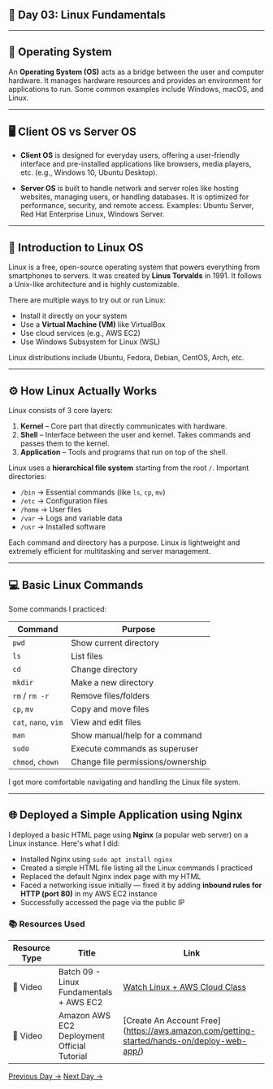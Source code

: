 ## 📅 Day 03: Linux Fundamentals

---

## 🔁 Operating System

An **Operating System (OS)** acts as a bridge between the user and computer hardware. It manages hardware resources and provides an environment for applications to run. Some common examples include Windows, macOS, and Linux.

---

## 🖥️ Client OS vs Server OS

- **Client OS** is designed for everyday users, offering a user-friendly interface and pre-installed applications like browsers, media players, etc. (e.g., Windows 10, Ubuntu Desktop).
  
- **Server OS** is built to handle network and server roles like hosting websites, managing users, or handling databases. It is optimized for performance, security, and remote access. Examples: Ubuntu Server, Red Hat Enterprise Linux, Windows Server.

---

## 🐧 Introduction to Linux OS

Linux is a free, open-source operating system that powers everything from smartphones to servers. It was created by **Linus Torvalds** in 1991. It follows a Unix-like architecture and is highly customizable.

There are multiple ways to try out or run Linux:
- Install it directly on your system
- Use a **Virtual Machine (VM)** like VirtualBox
- Use cloud services (e.g., AWS EC2)
- Use Windows Subsystem for Linux (WSL)

Linux distributions include Ubuntu, Fedora, Debian, CentOS, Arch, etc.

---

## ⚙️ How Linux Actually Works

Linux consists of 3 core layers:
1. **Kernel** – Core part that directly communicates with hardware.
2. **Shell** – Interface between the user and kernel. Takes commands and passes them to the kernel.
3. **Application** – Tools and programs that run on top of the shell.

Linux uses a **hierarchical file system** starting from the root `/`. Important directories:
- `/bin` → Essential commands (like `ls`, `cp`, `mv`)
- `/etc` → Configuration files
- `/home` → User files
- `/var` → Logs and variable data
- `/usr` → Installed software

Each command and directory has a purpose. Linux is lightweight and extremely efficient for multitasking and server management.

---

## 💻 Basic Linux Commands

Some commands I practiced:

| Command | Purpose |
|--------|---------|
| `pwd` | Show current directory |
| `ls` | List files |
| `cd` | Change directory |
| `mkdir` | Make a new directory |
| `rm` / `rm -r` | Remove files/folders |
| `cp`, `mv` | Copy and move files |
| `cat`, `nano`, `vim` | View and edit files |
| `man` | Show manual/help for a command |
| `sudo` | Execute commands as superuser |
| `chmod`, `chown` | Change file permissions/ownership |

I got more comfortable navigating and handling the Linux file system.

---

## 🌐 Deployed a Simple Application using Nginx

I deployed a basic HTML page using **Nginx** (a popular web server) on a Linux instance. Here's what I did:

- Installed Nginx using `sudo apt install nginx`
- Created a simple HTML file listing all the Linux commands I practiced
- Replaced the default Nginx index page with my HTML
- Faced a networking issue initially — fixed it by adding **inbound rules for HTTP (port 80)** in my AWS EC2 instance
- Successfully accessed the page via the public IP

  
### 📚 Resources Used

| Resource Type | Title                                  | Link                                                                                   |
|---------------|----------------------------------------|----------------------------------------------------------------------------------------|
| 🎥 Video      | Batch 09 - Linux Fundamentals + AWS EC2 | [Watch Linux + AWS Cloud Class](https://www.trainwithshubham.com/courses/DevOps---Zero-To-Hero-Batch-9-Junoon-67624c2d3eee5156bbd922e2)        |
| 🎥 Video      | Amazon AWS EC2 Deployment Official Tutorial | [Create An Account Free] (https://aws.amazon.com/getting-started/hands-on/deploy-web-app/)          |


[Previous Day →](../Day-02/README.md)                                                                                    [Next Day →](../Day-04/README.md) 
